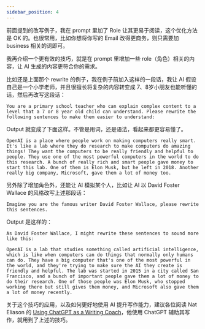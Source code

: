 ```yaml
---
sidebar_position: 4
---
```

<head>
  <script defer="defer" src="https://embed.trydyno.com/embedder.js"></script>
  <link href="https://embed.trydyno.com/embedder.css" rel="stylesheet" />
</head>

前面提到的改写例子，我在 prompt 里加了 Role 让其更易于阅读，这个优化方法是 OK 的。也很常用，比如你想将你写的 Email 改得更商务，则只需要加 business 相关的词即可。

我再介绍一个更有效的技巧，就是在 prompt 里增加一些 role（角色）相关的内容，让 AI 生成的内容更符合你的需求。

比如还是上面那个 rewrite 的例子，我在例子前加入这样的一段话，我让 AI 假设自己是一个小学老师，并且很擅长将复杂的内容转变成 7、8岁小朋友也能听懂的话，然后再改写这段话：

```other
You are a primary school teacher who can explain complex content to a level that a 7 or 8 year old child can understand. Please rewrite the following sentences to make them easier to understand:
```

Output 就变成了下面这样。不管是用词，还是语法，看起来都更容易懂了。

```other
OpenAI is a place where people work on making computers really smart. It's like a lab where they do research to make computers do amazing things! They want the computers to be really friendly and helpful to people. They use one of the most powerful computers in the world to do this research. A bunch of really rich and smart people gave money to start this lab. One of them is Elon Musk, but he left in 2018. Another really big company, Microsoft, gave them a lot of money too.
```

另外除了增加角色外，还能让 AI 模拟某个人，比如让 AI 以 David Foster Wallace 的风格改写上述那段话：

```other
Imagine you are the famous writer David Foster Wallace, please rewrite this sentences.
```

Output 是这样的：

```other
As David Foster Wallace, I might rewrite these sentences to sound more like this:

OpenAI is a lab that studies something called artificial intelligence, which is like when computers can do things that normally only humans can do. They have a big computer that's one of the most powerful in the world, and they're trying to make sure the AI they create is friendly and helpful. The lab was started in 2015 in a city called San Francisco, and a bunch of important people gave them a lot of money to do their research. One of those people was Elon Musk, who stopped working there but still gives them money, and Microsoft also gave them a lot of money recently.
```

关于这个技巧的应用，以及如何更好地使用 AI 提升写作能力，建议各位阅读 Nat Eliason 的 [Using ChatGPT as a Writing Coach](https://blog.nateliason.com/p/chatgpt-writing-coach)，他使用 ChatGPT 辅助其写作，就用到了上述的技巧。

